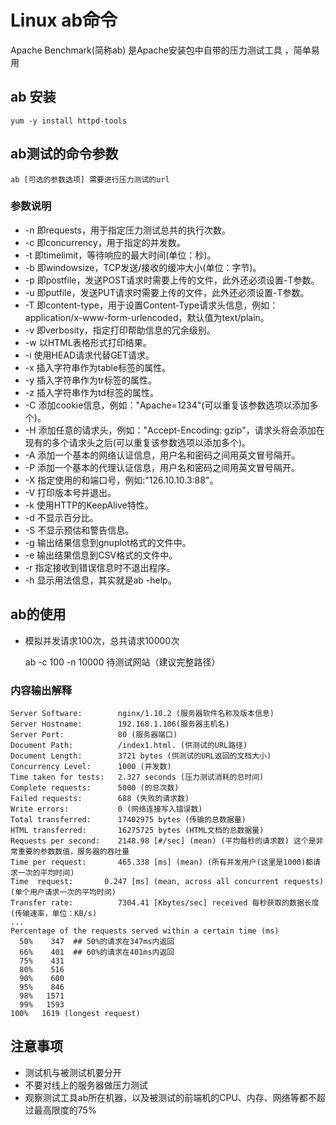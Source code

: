 # Linux ab命令

Apache Benchmark(简称ab) 是Apache安装包中自带的压力测试工具 ，简单易用

## ab 安装

    yum -y install httpd-tools

## ab测试的命令参数

    ab [可选的参数选项] 需要进行压力测试的url

### 参数说明

- -n  即requests，用于指定压力测试总共的执行次数。
- -c  即concurrency，用于指定的并发数。
- -t  即timelimit，等待响应的最大时间(单位：秒)。
- -b  即windowsize，TCP发送/接收的缓冲大小(单位：字节)。
- -p  即postfile，发送POST请求时需要上传的文件，此外还必须设置-T参数。
- -u  即putfile，发送PUT请求时需要上传的文件，此外还必须设置-T参数。
- -T  即content-type，用于设置Content-Type请求头信息，例如：application/x-www-form-urlencoded，默认值为text/plain。
- -v  即verbosity，指定打印帮助信息的冗余级别。
- -w  以HTML表格形式打印结果。
- -i  使用HEAD请求代替GET请求。
- -x  插入字符串作为table标签的属性。
- -y  插入字符串作为tr标签的属性。
- -z  插入字符串作为td标签的属性。
- -C  添加cookie信息，例如："Apache=1234"(可以重复该参数选项以添加多个)。
- -H  添加任意的请求头，例如："Accept-Encoding: gzip"，请求头将会添加在现有的多个请求头之后(可以重复该参数选项以添加多个)。
- -A  添加一个基本的网络认证信息，用户名和密码之间用英文冒号隔开。
- -P  添加一个基本的代理认证信息，用户名和密码之间用英文冒号隔开。
- -X  指定使用的和端口号，例如:"126.10.10.3:88"。
- -V  打印版本号并退出。
- -k  使用HTTP的KeepAlive特性。
- -d  不显示百分比。
- -S  不显示预估和警告信息。
- -g  输出结果信息到gnuplot格式的文件中。
- -e  输出结果信息到CSV格式的文件中。
- -r  指定接收到错误信息时不退出程序。
- -h  显示用法信息，其实就是ab -help。

## ab的使用

- 模拟并发请求100次，总共请求10000次

    ab -c 100 -n 10000 待测试网站（建议完整路径）

### 内容输出解释

    Server Software:        nginx/1.10.2 (服务器软件名称及版本信息)
    Server Hostname:        192.168.1.106(服务器主机名)
    Server Port:            80 (服务器端口)
    Document Path:          /index1.html. (供测试的URL路径)
    Document Length:        3721 bytes (供测试的URL返回的文档大小)
    Concurrency Level:      1000 (并发数)
    Time taken for tests:   2.327 seconds (压力测试消耗的总时间)
    Complete requests:      5000 (的总次数)
    Failed requests:        688 (失败的请求数)
    Write errors:           0 (网络连接写入错误数)
    Total transferred:      17402975 bytes (传输的总数据量)
    HTML transferred:       16275725 bytes (HTML文档的总数据量)
    Requests per second:    2148.98 [#/sec] (mean) (平均每秒的请求数) 这个是非常重要的参数数值，服务器的吞吐量 
    Time per request:       465.338 [ms] (mean) (所有并发用户(这里是1000)都请求一次的平均时间)
    Time  request:       0.247 [ms] (mean, across all concurrent requests) (单个用户请求一次的平均时间)
    Transfer rate:          7304.41 [Kbytes/sec] received 每秒获取的数据长度 (传输速率，单位：KB/s)
    ...
    Percentage of the requests served within a certain time (ms)
      50%    347  ## 50%的请求在347ms内返回 
      66%    401  ## 60%的请求在401ms内返回 
      75%    431
      80%    516
      90%    600
      95%    846
      98%   1571
      99%   1593
    100%   1619 (longest request)

## 注意事项

- 测试机与被测试机要分开
- 不要对线上的服务器做压力测试
- 观察测试工具ab所在机器，以及被测试的前端机的CPU、内存、网络等都不超过最高限度的75%
